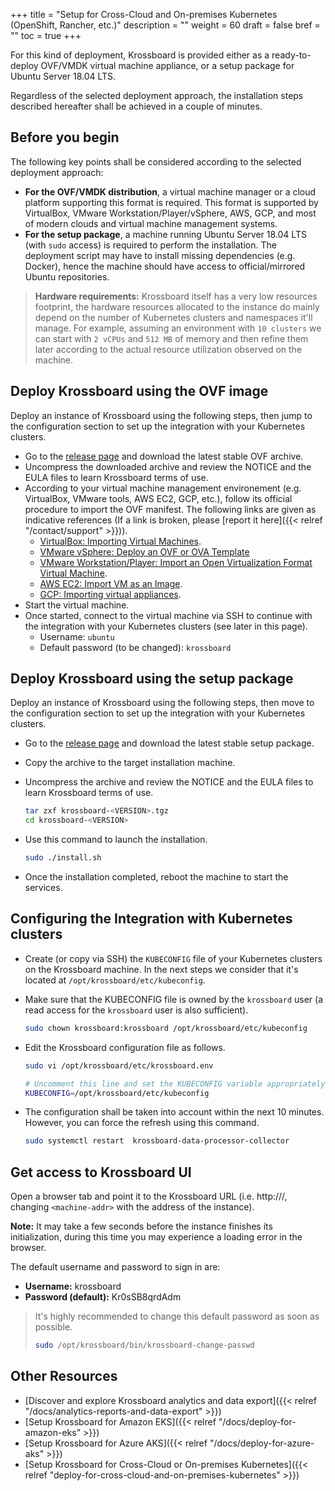+++
title = "Setup for Cross-Cloud and On-premises Kubernetes (OpenShift, Rancher, etc.)"
description = ""
weight = 60
draft = false
bref = ""
toc = true 
+++

For this kind of deployment, Krossboard is provided either as a ready-to-deploy OVF/VMDK virtual machine appliance, or a setup package for Ubuntu Server 18.04 LTS.

Regardless of the selected deployment approach, the installation steps described hereafter shall be achieved in a couple of minutes. 

## Before you begin
The following key points shall be considered according to the selected deployment approach:

* **For the OVF/VMDK distribution**, a virtual machine manager or a cloud platform supporting this format is required. This format is supported by VirtualBox, VMware Workstation/Player/vSphere, AWS, GCP, and most of modern clouds and virtual machine management systems.
* **For the setup package**, a machine running Ubuntu Server 18.04 LTS (with `sudo` access) is required to perform the installation. The deployment script may have to install missing dependencies (e.g. Docker), hence the machine should have access to official/mirrored Ubuntu repositories.

> **Hardware requirements:** Krossboard itself has a very low resources footprint, the hardware resources allocated to the instance do mainly depend on the number of Kubernetes clusters and namespaces it'll manage. For example, assuming an environment with `10 clusters` we can start with `2 vCPUs` and `512 MB` of memory and then refine them later according to the actual resource utilization observed on the machine.

## Deploy Krossboard using the OVF image
Deploy an instance of Krossboard using the following steps, then jump to the configuration section to set up the integration with your Kubernetes clusters.

* Go to the [release page](https://github.com/2-alchemists/krossboard/releases) and download the latest stable OVF archive.
* Uncompress the downloaded archive and review the NOTICE and the EULA files to learn Krossboard terms of use.
* According to your virtual machine management environement (e.g. VirtualBox, VMware tools, AWS EC2, GCP, etc.), follow its official procedure to import the OVF manifest. The following links are given as indicative references (If a link is broken, please [report it here]({{< relref "/contact/support" >}})).
  * [VirtualBox: Importing Virtual Machines](https://docs.oracle.com/en/virtualization/virtualbox/6.0/user/ovf.html#ovf-about).
  * [VMware vSphere: Deploy an OVF or OVA Template](https://docs.vmware.com/en/VMware-vSphere/7.0/com.vmware.vsphere.vm_admin.doc/GUID-17BEDA21-43F6-41F4-8FB2-E01D275FE9B4.html)
  * [VMware Workstation/Player: Import an Open Virtualization Format Virtual Machine](https://docs.vmware.com/en/VMware-Workstation-Player-for-Linux/14.0/com.vmware.player.linux.using.doc/GUID-DDCBE9C0-0EC9-4D09-8042-18436DA62F7A.html).
  * [AWS EC2: Import VM as an Image](https://docs.aws.amazon.com/fr_fr/vm-import/latest/userguide/vmimport-image-import.html#import-vm-image).
  * [GCP: Importing virtual appliances](https://cloud.google.com/compute/docs/import/import-ovf-files).
* Start the virtual machine. 
* Once started, connect to the virtual machine via SSH to continue with the integration with your Kubernetes clusters (see later in this page).
  * Username: `ubuntu`
  * Default password (to be changed): `krossboard` 

## Deploy Krossboard using the setup package
Deploy an instance of Krossboard using the following steps, then move to the configuration section to set up the integration with your Kubernetes clusters.

* Go to the [release page](https://github.com/2-alchemists/krossboard/releases) and download the latest stable setup package.
* Copy the archive to the target installation machine.
* Uncompress the archive and review the NOTICE and the EULA files to learn Krossboard terms of use.
  ```sh
  tar zxf krossboard-<VERSION>.tgz
  cd krossboard-<VERSION>
  ```
* Use this command to launch the installation.

  ```sh
  sudo ./install.sh
  ```
* Once the installation completed, reboot the machine to start the services.

## Configuring the Integration with Kubernetes clusters
* Create (or copy via SSH) the `KUBECONFIG` file of your Kubernetes clusters on the Krossboard machine.
  In the next steps we consider that it's located at `/opt/krossboard/etc/kubeconfig`.

* Make sure that the KUBECONFIG file is owned by the `krossboard` user (a read access for the `krossboard` user is also sufficient).
  
  ```sh
  sudo chown krossboard:krossboard /opt/krossboard/etc/kubeconfig
  ```

* Edit the Krossboard configuration file as follows.
  
  ```sh
  sudo vi /opt/krossboard/etc/krossboard.env

  # Uncomment this line and set the KUBECONFIG variable appropriately.
  KUBECONFIG=/opt/krossboard/etc/kubeconfig
  ```
  
* The configuration shall be taken into account within the next 10 minutes. However, you can force the refresh using this command.

  ```sh
  sudo systemctl restart  krossboard-data-processor-collector
  ```

## Get access to Krossboard UI
Open a browser tab and point it to the Krossboard URL (i.e. http://<machine-addr>/, changing `<machine-addr>` with the address of the instance).
 
**Note:** It may take a few seconds before the instance finishes its initialization, during this time you may experience a loading error in the browser.

The default username and password to sign in are:

* **Username:** krossboard
* **Password (default):** Kr0sSB8qrdAdm

> It's highly recommended to change this default password as soon as possible. 
> ```bash
> sudo /opt/krossboard/bin/krossboard-change-passwd
> ```

## Other Resources
* [Discover and explore Krossboard analytics and data export]({{< relref "/docs/analytics-reports-and-data-export" >}})
* [Setup Krossboard for Amazon EKS]({{< relref "/docs/deploy-for-amazon-eks" >}})
* [Setup Krossboard for Azure AKS]({{< relref "/docs/deploy-for-azure-aks" >}})
* [Setup Krossboard for Cross-Cloud or On-premises Kubernetes]({{< relref "deploy-for-cross-cloud-and-on-premises-kubernetes" >}})